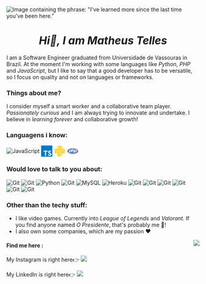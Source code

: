 ![Image containing the phrase: "I've learned more since the last time you've been here."](https://ik.imagekit.io/mwtelles/github_cover_telles_w5uWwtylr.png)

# <center>***Hi👋, I am Matheus Telles***</center>
I am a Software Engineer graduated from Universidade de Vassouras in Brazil. At the moment I'm working with some languages like *Python*, *PHP* and *JavaScript*, but I like to say that a good developer has to be versatile, so I focus on quality and not on languages or frameworks.

### Things about me?
I consider myself a smart worker and a collaborative team player. *Passionately curious* and I am always trying to innovate and undertake. I believe in *learning forever* and collaborative growth!

### Languagens i know:
<img align="center" alt="JavaScript" height="30" width="30" src="https://cdn.jsdelivr.net/gh/devicons/devicon/icons/javascript/javascript-original.svg" title="JavaScript" />
<img align="center" alt="TypeScript" height="30" width="30" src="https://raw.githubusercontent.com/devicons/devicon/master/icons/typescript/typescript-plain.svg" title="TypeScript" />
<img align="center" alt="Python" height="30" width="30" src="https://raw.githubusercontent.com/devicons/devicon/master/icons/python/python-plain.svg" title="Python" />
<img align="center" alt="PHP" height="30" width="30" src="https://raw.githubusercontent.com/devicons/devicon/master/icons/php/php-plain.svg" title="PHP" />

### Would love to talk to you about:
![Git](https://img.shields.io/badge/-Flutter-46d1fd?style=flat-square&logo=flutter) ![Git](https://img.shields.io/badge/-Dart-0175C2?style=flat-square&logo=dart) ![Python](https://img.shields.io/badge/-Python-black?style=flat-square&logo=Python) ![Git](https://img.shields.io/badge/-jQuery-0769AD?style=flat-square&logo=jquery) ![MySQL](https://img.shields.io/badge/-MySQL-black?style=flat-square&logo=mysql) ![Heroku](https://img.shields.io/badge/-Heroku-430098?style=flat-square&logo=heroku) ![Git](https://img.shields.io/badge/-Git-black?style=flat-square&logo=git) ![Git](https://img.shields.io/badge/-GitHub-8332AC?style=flat-square&logo=github)  ![Git](https://img.shields.io/badge/-TensorFlow-FF6F00?style=flat-square&logo=tensorflow&logoColor=ffffff) ![Git](https://img.shields.io/badge/-Flask-black?style=flat-square&logo=flask)   ![Git](https://img.shields.io/badge/-Firebase-FFCA28?style=flat-square&logo=firebase&logoColor=ffffff) ![Git](https://img.shields.io/badge/-VSCode-black?style=flat-square&logo=visual-studio-code&logoColor=007ACC)  
 
### Other than the techy stuff:
* I like video games. Currently into *League of Legends* and *Valorant*. If you find anyone named *O Presidente*, that's probably me 🤘!
* I also own some companies, which are my passion ❤

<img src="https://github-readme-stats.vercel.app/api?username=mwtelles&&show_icons=true&title_color=ffffff&icon_color=bb2acf&text_color=daf7dc&bg_color=151515" align="right"/>

#### Find me here : 
My Instagram is right here👉 [<img src = "https://img.shields.io/badge/-Instagram-e4405f?style=flat-square&logo=instagram&logoColor=fff" />](http://instagram.com/mwtelles)

My LinkedIn is right here👉  [<img src = "https://img.shields.io/badge/-LinkedIn-0077B5?style=flat-square&logo=linkedin&logoColor=fff" />](https://www.linkedin.com/mwlite/in/mwtelles) 
